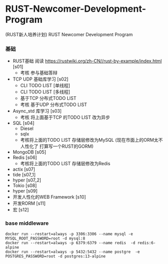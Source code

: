 # RUST-Newcomer-Development-Program
(RUST新人培养计划) RUST Newcomer Development Program

### 基础
- RUST基础 阅读 https://rustwiki.org/zh-CN//rust-by-example/index.html  [s01]
    - 考核 参与基础答辩
- TCP UDP 基础库学习  [s02]
    - CLI TODO LIST  [单线程]
    - CLI TODO LIST  [多线程]
    - 基于TCP 分布式TODO LIST
    - 考核 基于UDP 分布式TODO LIST
- Async_std 库学习 [s03]
    - 考核 将上面基于TCP 的TODO LIST 改为异步
- SQL [s04]
  - Diesel
  - sqlx  
  - 考核将上面的TODO LIST 存储层修改为MySQL  (现在市面上的ORM太不人性化了  打算写一个RUST的GORM)
- MongoDB [s05]
- Redis [s06]
    - 考核将上面的TODO LIST 存储层修改为Redis
- actix [s07]
- tide [s07_1]
- hyper [s07_2]
- Tokio [s08]
- hyper [s09]
- 开发人性化的WEB Framework  [s10]
- 开发RORM [s11]
- 宏 [s12]

### base middleware
``` 
docker run --restart=always -p 3306:3306 --name mysql -e MYSQL_ROOT_PASSWORD=root -d mysql:8
docker run --restart=always -p 6379:6379 --name redis  -d redis:6-alpine
docker run --restart=always -p 5432:5432 --name postgre  -e POSTGRES_PASSWORD=root -d postgres:13-alpine
```